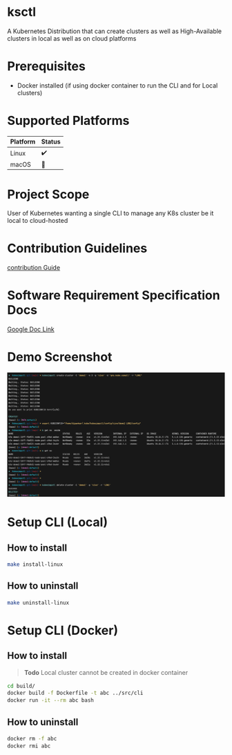 # ksctl

A Kubernetes Distribution that can create clusters as well as High-Available clusters in local as well as on cloud platforms

# Prerequisites

- Docker installed (if using docker container to run the CLI and for Local clusters)

# Supported Platforms

Platform | Status
--|--
Linux | :heavy_check_mark:
macOS | :wrench:

# Project Scope

User of Kubernetes wanting a single CLI to manage any K8s cluster be it local to cloud-hosted  

# Contribution Guidelines
[contribution Guide](CONTRIBUTION-GUIDE.md)

# Software Requirement Specification Docs

[Google Doc Link](https://docs.google.com/document/d/1qLGcJly0qWK0dnno6tKXUsm3dd_BpyKl7oi7PLqi6J0/edit?usp=sharing)

# Demo Screenshot

![CoverImage](./CoverImage.png)

# Setup CLI (Local)
## How to install
```zsh
make install-linux
```

## How to uninstall

```zsh
make uninstall-linux
```

# Setup CLI (Docker)
## How to install

> **Todo**
> Local cluster cannot be created in docker container

```zsh
cd build/
docker build -f Dockerfile -t abc ../src/cli
docker run -it --rm abc bash
```

## How to uninstall

```zsh
docker rm -f abc
docker rmi abc
```
